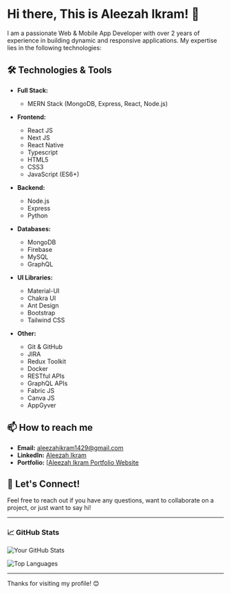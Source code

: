 # Hi there, This is Aleezah Ikram! 👋

I am a passionate Web & Mobile App Developer with over 2 years of experience in building dynamic and responsive applications. My expertise lies in the following technologies:

## 🛠️ Technologies & Tools

- **Full Stack:**
  - MERN Stack (MongoDB, Express, React, Node.js)

- **Frontend:**
  - React JS
  - Next JS
  - React Native
  - Typescript
  - HTML5
  - CSS3
  - JavaScript (ES6+)

- **Backend:**
  - Node.js
  - Express
  - Python

- **Databases:**
  - MongoDB
  - Firebase
  - MySQL
  - GraphQL

- **UI Libraries:**
  - Material-UI
  - Chakra UI
  - Ant Design
  - Bootstrap
  - Tailwind CSS

- **Other:**
  - Git & GitHub
  - JIRA
  - Redux Toolkit
  - Docker
  - RESTful APIs
  - GraphQL APIs
  - Fabric JS
  - Canva JS
  - AppGyver

## 📫 How to reach me

- **Email:** [aleezahikram1429@gmail.com](mailto:aleezahikram1429@gmail.com)
- **LinkedIn:** [Aleezah Ikram](https://linkedin.com/in/aleezah-ikram)
- **Portfolio:** [[Aleezah Ikram Portfolio Website](https://aleezah-portfolio.vercel.app/)

## 💬 Let's Connect!

Feel free to reach out if you have any questions, want to collaborate on a project, or just want to say hi!

---

### 📈 GitHub Stats

![Your GitHub Stats](https://github-readme-stats.vercel.app/api?username=yourusername&show_icons=true&theme=radical)

![Top Languages](https://github-readme-stats.vercel.app/api/top-langs/?username=yourusername&layout=compact&theme=radical)

---

Thanks for visiting my profile! 😊
